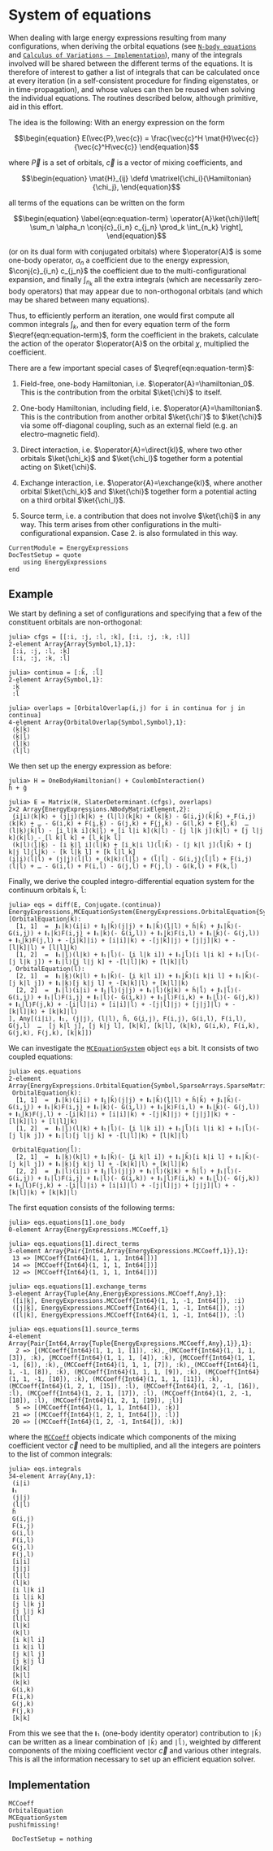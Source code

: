 # System of equations

When dealing with large energy expressions resulting from many
configurations, when deriving the orbital equations
(see [`N-body equations`](@ref) and
[`Calculus of Variations – Implementation`](@ref)), many of the
integrals involved will be shared between the different terms of the
equations. It is therefore of interest to gather a list of integrals
that can be calculated once at every iteration (in a self-consistent
procedure for finding eigenstates, or in time-propagation), and whose
values can then be reused when solving the individual equations. The
routines described below, although primitive, aid in this effort.

The idea is the following: With an energy expression on the form

$$\begin{equation}
E(\vec{P},\vec{c}) = \frac{\vec{c}^H
\mat{H}\vec{c}}{\vec{c}^H\vec{c}}
\end{equation}$$

where $\vec{P}$ is a set of orbitals, $\vec{c}$ is a vector of
mixing coefficients, and

$$\begin{equation}
\mat{H}_{ij} \defd \matrixel{\chi_i}{\Hamiltonian}{\chi_j},
\end{equation}$$

all terms of the equations can be written on the form

$$\begin{equation}
\label{eqn:equation-term}
\operator{A}\ket{\chi}\left[
\sum_n \alpha_n \conj{c}_{i_n} c_{j_n}
\prod_k \int_{n_k}
\right],
\end{equation}$$

(or on its dual form with conjugated orbitals) where $\operator{A}$ is
some one-body operator, $\alpha_n$ a coefficient due to the energy
expression, $\conj{c}_{i_n} c_{j_n}$ the coefficient due to the
multi-configurational expansion, and finally $\int_{n_k}$ all the
extra integrals (which are necessarily zero-body operators) that may
appear due to non-orthogonal orbitals (and which may be shared between
many equations).

Thus, to efficiently perform an iteration, one would first compute all
common integrals $\int_k$, and then for every equation term of the
form $\eqref{eqn:equation-term}$, form the coefficient in the brakets,
calculate the action of the operator $\operator{A}$ on the orbital
$\chi$, multiplied the coefficient.

There are a few important special cases of
$\eqref{eqn:equation-term}$:

1) Field-free, one-body Hamiltonian, i.e. $\operator{A}=\hamiltonian_0$.
   This is the contribution from the orbital $\ket{\chi}$ to itself.

2) One-body Hamiltonian, including field, i.e. $\operator{A}=\hamiltonian$.
   This is the contribution from another orbital $\ket{\chi'}$ to
   $\ket{\chi}$ via some off-diagonal coupling, such as an external
   field (e.g. an electro–magnetic field).

3) Direct interaction, i.e. $\operator{A}=\direct{kl}$, where two
   other orbitals $\ket{\chi_k}$ and $\ket{\chi_l}$ together form a
   potential acting on $\ket{\chi}$.

4) Exchange interaction, i.e. $\operator{A}=\exchange{kl}$, where
   another orbital $\ket{\chi_k}$ and $\ket{\chi}$ together form a
   potential acting on a third orbital $\ket{\chi_l}$.

5) Source term, i.e. a contribution that does not involve $\ket{\chi}$
   in any way. This term arises from other configurations in the
   multi-configurational expansion. Case 2. is also formulated in this
   way.

```@meta
CurrentModule = EnergyExpressions
DocTestSetup = quote
    using EnergyExpressions
end
```

## Example

We start by defining a set of configurations and specifying that a few
of the constituent orbitals are non-orthogonal:

```jldoctest mc-eqs
julia> cfgs = [[:i, :j, :l, :k̃], [:i, :j, :k, :l̃]]
2-element Array{Array{Symbol,1},1}:
 [:i, :j, :l, :k̃]
 [:i, :j, :k, :l̃]

julia> continua = [:k̃, :l̃]
2-element Array{Symbol,1}:
 :k̃
 :l̃

julia> overlaps = [OrbitalOverlap(i,j) for i in continua for j in continua]
4-element Array{OrbitalOverlap{Symbol,Symbol},1}:
 ⟨k̃|k̃⟩
 ⟨k̃|l̃⟩
 ⟨l̃|k̃⟩
 ⟨l̃|l̃⟩
```

We then set up the energy expression as before:

```jldoctest mc-eqs
julia> H = OneBodyHamiltonian() + CoulombInteraction()
ĥ + ĝ

julia> E = Matrix(H, SlaterDeterminant.(cfgs), overlaps)
2×2 Array{EnergyExpressions.NBodyMatrixElement,2}:
 (i|i)⟨k̃|k̃⟩ + (j|j)⟨k̃|k̃⟩ + (l|l)⟨k̃|k̃⟩ + (k̃|k̃) - G(i,j)⟨k̃|k̃⟩ + F(i,j)⟨k̃|k̃⟩ + … - G(i,k̃) + F(i,k̃) - G(j,k̃) + F(j,k̃) - G(l,k̃) + F(l,k̃)  …  (l|k)⟨k̃|l̃⟩ - [i l|k i]⟨k̃|l̃⟩ + [i l|i k]⟨k̃|l̃⟩ - [j l|k j]⟨k̃|l̃⟩ + [j l|j k]⟨k̃|l̃⟩ - [l k̃|l̃ k] + [l k̃|k l̃]
 (k|l)⟨l̃|k̃⟩ - [i k|l i]⟨l̃|k̃⟩ + [i k|i l]⟨l̃|k̃⟩ - [j k|l j]⟨l̃|k̃⟩ + [j k|j l]⟨l̃|k̃⟩ - [k l̃|k̃ l] + [k l̃|l k̃]                                     (i|i)⟨l̃|l̃⟩ + (j|j)⟨l̃|l̃⟩ + (k|k)⟨l̃|l̃⟩ + (l̃|l̃) - G(i,j)⟨l̃|l̃⟩ + F(i,j)⟨l̃|l̃⟩ + … - G(i,l̃) + F(i,l̃) - G(j,l̃) + F(j,l̃) - G(k,l̃) + F(k,l̃)
```

Finally, we derive the coupled integro-differential equation system
for the continuum orbitals `k̃`, `l̃`:

```jldoctest mc-eqs
julia> eqs = diff(E, Conjugate.(continua))
EnergyExpressions.MCEquationSystem(EnergyExpressions.OrbitalEquation{Symbol,SparseArrays.SparseMatrixCSC{LinearCombinationEquation,Int64}}[OrbitalEquation(k̃):
  [1, 1]  =  𝐈₁|k̃⟩(i|i) + 𝐈₁|k̃⟩(j|j) + 𝐈₁|k̃⟩(l|l) + ĥ|k̃⟩ + 𝐈₁|k̃⟩(- G(i,j)) + 𝐈₁|k̃⟩F(i,j) + 𝐈₁|k̃⟩(- G(i,l)) + 𝐈₁|k̃⟩F(i,l) + 𝐈₁|k̃⟩(- G(j,l)) + 𝐈₁|k̃⟩F(j,l) + -[i|k̃]|i⟩ + [i|i]|k̃⟩ + -[j|k̃]|j⟩ + [j|j]|k̃⟩ + -[l|k̃]|l⟩ + [l|l]|k̃⟩
  [1, 2]  =  𝐈₁|l̃⟩(l|k) + 𝐈₁|l̃⟩(- [i l|k i]) + 𝐈₁|l̃⟩[i l|i k] + 𝐈₁|l̃⟩(- [j l|k j]) + 𝐈₁|l̃⟩[j l|j k] + -[l|l̃]|k⟩ + [l|k]|l̃⟩
, OrbitalEquation(l̃):
  [2, 1]  =  𝐈₁|k̃⟩(k|l) + 𝐈₁|k̃⟩(- [i k|l i]) + 𝐈₁|k̃⟩[i k|i l] + 𝐈₁|k̃⟩(- [j k|l j]) + 𝐈₁|k̃⟩[j k|j l] + -[k|k̃]|l⟩ + [k|l]|k̃⟩
  [2, 2]  =  𝐈₁|l̃⟩(i|i) + 𝐈₁|l̃⟩(j|j) + 𝐈₁|l̃⟩(k|k) + ĥ|l̃⟩ + 𝐈₁|l̃⟩(- G(i,j)) + 𝐈₁|l̃⟩F(i,j) + 𝐈₁|l̃⟩(- G(i,k)) + 𝐈₁|l̃⟩F(i,k) + 𝐈₁|l̃⟩(- G(j,k)) + 𝐈₁|l̃⟩F(j,k) + -[i|l̃]|i⟩ + [i|i]|l̃⟩ + -[j|l̃]|j⟩ + [j|j]|l̃⟩ + -[k|l̃]|k⟩ + [k|k]|l̃⟩
], Any[(i|i), 𝐈₁, (j|j), (l|l), ĥ, G(i,j), F(i,j), G(i,l), F(i,l), G(j,l)  …  [j k|l j], [j k|j l], [k|k̃], [k|l], (k|k), G(i,k), F(i,k), G(j,k), F(j,k), [k|k]])
```

We can investigate the [`MCEquationSystem`](@ref) object `eqs` a
bit. It consists of two coupled equations:

```jldoctest mc-eqs
julia> eqs.equations
2-element Array{EnergyExpressions.OrbitalEquation{Symbol,SparseArrays.SparseMatrixCSC{LinearCombinationEquation,Int64}},1}:
 OrbitalEquation(k̃):
  [1, 1]  =  𝐈₁|k̃⟩(i|i) + 𝐈₁|k̃⟩(j|j) + 𝐈₁|k̃⟩(l|l) + ĥ|k̃⟩ + 𝐈₁|k̃⟩(- G(i,j)) + 𝐈₁|k̃⟩F(i,j) + 𝐈₁|k̃⟩(- G(i,l)) + 𝐈₁|k̃⟩F(i,l) + 𝐈₁|k̃⟩(- G(j,l)) + 𝐈₁|k̃⟩F(j,l) + -[i|k̃]|i⟩ + [i|i]|k̃⟩ + -[j|k̃]|j⟩ + [j|j]|k̃⟩ + -[l|k̃]|l⟩ + [l|l]|k̃⟩
  [1, 2]  =  𝐈₁|l̃⟩(l|k) + 𝐈₁|l̃⟩(- [i l|k i]) + 𝐈₁|l̃⟩[i l|i k] + 𝐈₁|l̃⟩(- [j l|k j]) + 𝐈₁|l̃⟩[j l|j k] + -[l|l̃]|k⟩ + [l|k]|l̃⟩

 OrbitalEquation(l̃):
  [2, 1]  =  𝐈₁|k̃⟩(k|l) + 𝐈₁|k̃⟩(- [i k|l i]) + 𝐈₁|k̃⟩[i k|i l] + 𝐈₁|k̃⟩(- [j k|l j]) + 𝐈₁|k̃⟩[j k|j l] + -[k|k̃]|l⟩ + [k|l]|k̃⟩
  [2, 2]  =  𝐈₁|l̃⟩(i|i) + 𝐈₁|l̃⟩(j|j) + 𝐈₁|l̃⟩(k|k) + ĥ|l̃⟩ + 𝐈₁|l̃⟩(- G(i,j)) + 𝐈₁|l̃⟩F(i,j) + 𝐈₁|l̃⟩(- G(i,k)) + 𝐈₁|l̃⟩F(i,k) + 𝐈₁|l̃⟩(- G(j,k)) + 𝐈₁|l̃⟩F(j,k) + -[i|l̃]|i⟩ + [i|i]|l̃⟩ + -[j|l̃]|j⟩ + [j|j]|l̃⟩ + -[k|l̃]|k⟩ + [k|k]|l̃⟩
```

The first equation consists of the following terms:

```jldoctest mc-eqs
julia> eqs.equations[1].one_body
0-element Array{EnergyExpressions.MCCoeff,1}

julia> eqs.equations[1].direct_terms
3-element Array{Pair{Int64,Array{EnergyExpressions.MCCoeff,1}},1}:
 13 => [MCCoeff{Int64}(1, 1, 1, Int64[])]
 14 => [MCCoeff{Int64}(1, 1, 1, Int64[])]
 12 => [MCCoeff{Int64}(1, 1, 1, Int64[])]

julia> eqs.equations[1].exchange_terms
3-element Array{Tuple{Any,EnergyExpressions.MCCoeff,Any},1}:
 ([i|k̃], EnergyExpressions.MCCoeff{Int64}(1, 1, -1, Int64[]), :i)
 ([j|k̃], EnergyExpressions.MCCoeff{Int64}(1, 1, -1, Int64[]), :j)
 ([l|k̃], EnergyExpressions.MCCoeff{Int64}(1, 1, -1, Int64[]), :l)

julia> eqs.equations[1].source_terms
4-element Array{Pair{Int64,Array{Tuple{EnergyExpressions.MCCoeff,Any},1}},1}:
  2 => [(MCCoeff{Int64}(1, 1, 1, [1]), :k̃), (MCCoeff{Int64}(1, 1, 1, [3]), :k̃), (MCCoeff{Int64}(1, 1, 1, [4]), :k̃), (MCCoeff{Int64}(1, 1, -1, [6]), :k̃), (MCCoeff{Int64}(1, 1, 1, [7]), :k̃), (MCCoeff{Int64}(1, 1, -1, [8]), :k̃), (MCCoeff{Int64}(1, 1, 1, [9]), :k̃), (MCCoeff{Int64}(1, 1, -1, [10]), :k̃), (MCCoeff{Int64}(1, 1, 1, [11]), :k̃), (MCCoeff{Int64}(1, 2, 1, [15]), :l̃), (MCCoeff{Int64}(1, 2, -1, [16]), :l̃), (MCCoeff{Int64}(1, 2, 1, [17]), :l̃), (MCCoeff{Int64}(1, 2, -1, [18]), :l̃), (MCCoeff{Int64}(1, 2, 1, [19]), :l̃)]
  5 => [(MCCoeff{Int64}(1, 1, 1, Int64[]), :k̃)]
 21 => [(MCCoeff{Int64}(1, 2, 1, Int64[]), :l̃)]
 20 => [(MCCoeff{Int64}(1, 2, -1, Int64[]), :k)]
```

where the [`MCCoeff`](@ref) objects indicate which components of the
mixing coefficient vector $\vec{c}$ need to be multiplied, and all the
integers are pointers to the list of common integrals:

```jldoctest mc-eqs
julia> eqs.integrals
34-element Array{Any,1}:
 (i|i)
 𝐈₁
 (j|j)
 (l|l)
 ĥ
 G(i,j)
 F(i,j)
 G(i,l)
 F(i,l)
 G(j,l)
 F(j,l)
 [i|i]
 [j|j]
 [l|l]
 (l|k)
 [i l|k i]
 [i l|i k]
 [j l|k j]
 [j l|j k]
 [l|l̃]
 [l|k]
 (k|l)
 [i k|l i]
 [i k|i l]
 [j k|l j]
 [j k|j l]
 [k|k̃]
 [k|l]
 (k|k)
 G(i,k)
 F(i,k)
 G(j,k)
 F(j,k)
 [k|k]
```

From this we see that the `𝐈₁` (one-body identity operator)
contribution to `|k̃⟩` can be written as a linear combination of `|k̃⟩`
and `|l̃⟩`, weighted by different components of the mixing coefficient
vector $\vec{c}$ and various other integrals. This is all the
information necessary to set up an efficient equation solver.

## Implementation

```@docs
MCCoeff
OrbitalEquation
MCEquationSystem
pushifmissing!
```

```@meta
 DocTestSetup = nothing
```


